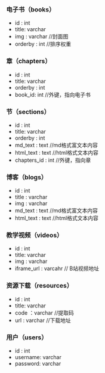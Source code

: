 ### 电子书（books）

* id : int 
* title: varchar
* img : varchar  //封面图
* orderby : int   //排序权重



### 章（chapters）

* id : int
* title: varchar
* orderby : int
* book_id: int //外键，指向电子书



### 节（sections）

* id : int
* title: varchar
* orderby : int
* md_text : text //md格式富文本内容
* html_text : text //html格式文本内容
* chapters_id : int //外键，指向章



### 博客（blogs）

* id : int
* title : varchar
* img : varchar
* md_text : text //md格式富文本内容
* html_text : text //html格式文本内容



### 教学视频（videos）

* id : int
* title: varchar
* img : varchar
* iframe_url : varcahr  // B站视频地址



### 资源下载（resources）

* id : int
* title: varchar
* code ：varchar //提取码
* url : varchar //下载地址



### 用户（users）

* id : int
* username: varchar
* password: varchar